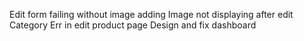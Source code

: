 Edit form failing without image adding
Image not displaying after edit
 Category Err in edit product page
 Design and fix dashboard